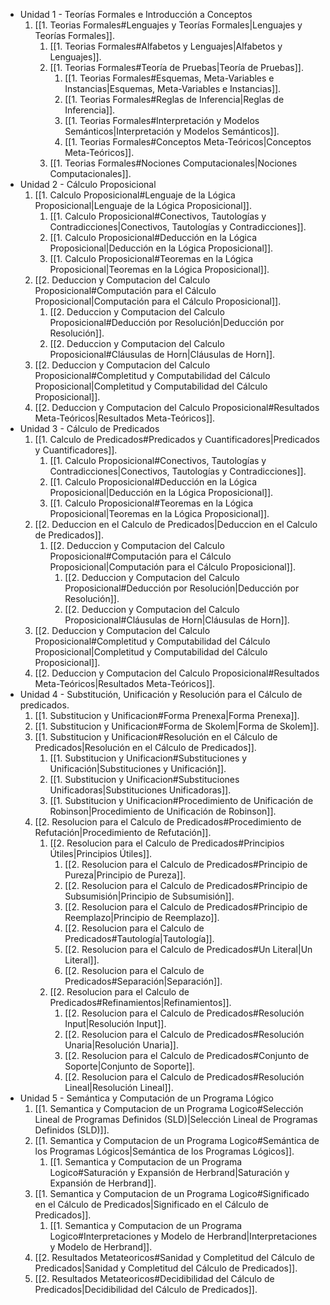 - Unidad 1 - Teorías Formales e Introducción a Conceptos
	1. [[1. Teorias Formales#Lenguajes y Teorías Formales|Lenguajes y Teorías Formales]].
		1. [[1. Teorias Formales#Alfabetos y Lenguajes|Alfabetos y Lenguajes]].
		2. [[1. Teorias Formales#Teoría de Pruebas|Teoría de Pruebas]].
			1. [[1. Teorias Formales#Esquemas, Meta-Variables e Instancias|Esquemas, Meta-Variables e Instancias]].
			2. [[1. Teorias Formales#Reglas de Inferencia|Reglas de Inferencia]].
			3. [[1. Teorias Formales#Interpretación y Modelos Semánticos|Interpretación y Modelos Semánticos]].
			4. [[1. Teorias Formales#Conceptos Meta-Teóricos|Conceptos Meta-Teóricos]].
		3. [[1. Teorias Formales#Nociones Computacionales|Nociones Computacionales]].
- Unidad 2 - Cálculo Proposicional
	1. [[1. Calculo Proposicional#Lenguaje de la Lógica Proposicional|Lenguaje de la Lógica Proposicional]].
		1. [[1. Calculo Proposicional#Conectivos, Tautologías y Contradicciones|Conectivos, Tautologías y Contradicciones]].
		2. [[1. Calculo Proposicional#Deducción en la Lógica Proposicional|Deducción en la Lógica Proposicional]].
		3. [[1. Calculo Proposicional#Teoremas en la Lógica Proposicional|Teoremas en la Lógica Proposicional]].
	2. [[2. Deduccion y Computacion del Calculo Proposicional#Computación para el Cálculo Proposicional|Computación para el Cálculo Proposicional]].
		1. [[2. Deduccion y Computacion del Calculo Proposicional#Deducción por Resolución|Deducción por Resolución]].
		2. [[2. Deduccion y Computacion del Calculo Proposicional#Cláusulas de Horn|Cláusulas de Horn]].
	3. [[2. Deduccion y Computacion del Calculo Proposicional#Completitud y Computabilidad del Cálculo Proposicional|Completitud y Computabilidad del Cálculo Proposicional]].
	4. [[2. Deduccion y Computacion del Calculo Proposicional#Resultados Meta-Teóricos|Resultados Meta-Teóricos]].
- Unidad 3 - Cálculo de Predicados
	1. [[1. Calculo de Predicados#Predicados y Cuantificadores|Predicados y Cuantificadores]].
		1. [[1. Calculo Proposicional#Conectivos, Tautologías y Contradicciones|Conectivos, Tautologías y Contradicciones]].
		2. [[1. Calculo Proposicional#Deducción en la Lógica Proposicional|Deducción en la Lógica Proposicional]].
		3. [[1. Calculo Proposicional#Teoremas en la Lógica Proposicional|Teoremas en la Lógica Proposicional]].
	2. [[2. Deduccion en el Calculo de Predicados|Deduccion en el Calculo de Predicados]].
		1. [[2. Deduccion y Computacion del Calculo Proposicional#Computación para el Cálculo Proposicional|Computación para el Cálculo Proposicional]].
			1. [[2. Deduccion y Computacion del Calculo Proposicional#Deducción por Resolución|Deducción por Resolución]].
			2. [[2. Deduccion y Computacion del Calculo Proposicional#Cláusulas de Horn|Cláusulas de Horn]].
	3. [[2. Deduccion y Computacion del Calculo Proposicional#Completitud y Computabilidad del Cálculo Proposicional|Completitud y Computabilidad del Cálculo Proposicional]].
	4. [[2. Deduccion y Computacion del Calculo Proposicional#Resultados Meta-Teóricos|Resultados Meta-Teóricos]].
- Unidad 4 - Substitución, Unificación y Resolución para el Cálculo de predicados.
	1. [[1. Substitucion y Unificacion#Forma Prenexa|Forma Prenexa]].
	2. [[1. Substitucion y Unificacion#Forma de Skolem|Forma de Skolem]].
	3. [[1. Substitucion y Unificacion#Resolución en el Cálculo de Predicados|Resolución en el Cálculo de Predicados]].
		1. [[1. Substitucion y Unificacion#Substituciones y Unificación|Substituciones y Unificación]].
		2. [[1. Substitucion y Unificacion#Substituciones Unificadoras|Substituciones Unificadoras]].
		3. [[1. Substitucion y Unificacion#Procedimiento de Unificación de Robinson|Procedimiento de Unificación de Robinson]].
	4. [[2. Resolucion para el Calculo de Predicados#Procedimiento de Refutación|Procedimiento de Refutación]].
		1. [[2. Resolucion para el Calculo de Predicados#Principios Útiles|Principios Útiles]].
			1. [[2. Resolucion para el Calculo de Predicados#Principio de Pureza|Principio de Pureza]].
			2. [[2. Resolucion para el Calculo de Predicados#Principio de Subsumisión|Principio de Subsumisión]].
			3. [[2. Resolucion para el Calculo de Predicados#Principio de Reemplazo|Principio de Reemplazo]].
			4. [[2. Resolucion para el Calculo de Predicados#Tautología|Tautología]].
			5. [[2. Resolucion para el Calculo de Predicados#Un Literal|Un Literal]].
			6. [[2. Resolucion para el Calculo de Predicados#Separación|Separación]].
		2. [[2. Resolucion para el Calculo de Predicados#Refinamientos|Refinamientos]].
			1. [[2. Resolucion para el Calculo de Predicados#Resolución Input|Resolución Input]].
			2. [[2. Resolucion para el Calculo de Predicados#Resolución Unaria|Resolución Unaria]].
			3. [[2. Resolucion para el Calculo de Predicados#Conjunto de Soporte|Conjunto de Soporte]].
			4. [[2. Resolucion para el Calculo de Predicados#Resolución Lineal|Resolución Lineal]].
- Unidad 5 - Semántica y Computación de un Programa Lógico
	1. [[1. Semantica y Computacion de un Programa Logico#Selección Lineal de Programas Definidos (SLD)|Selección Lineal de Programas Definidos (SLD)]].
	2. [[1. Semantica y Computacion de un Programa Logico#Semántica de los Programas Lógicos|Semántica de los Programas Lógicos]].
		1. [[1. Semantica y Computacion de un Programa Logico#Saturación y Expansión de Herbrand|Saturación y Expansión de Herbrand]].
	3. [[1. Semantica y Computacion de un Programa Logico#Significado en el Cálculo de Predicados|Significado en el Cálculo de Predicados]].
		1. [[1. Semantica y Computacion de un Programa Logico#Interpretaciones y Modelo de Herbrand|Interpretaciones y Modelo de Herbrand]].
	4. [[2. Resultados Metateoricos#Sanidad y Completitud del Cálculo de Predicados|Sanidad y Completitud del Cálculo de Predicados]].
	5. [[2. Resultados Metateoricos#Decidibilidad del Cálculo de Predicados|Decidibilidad del Cálculo de Predicados]].
